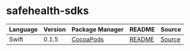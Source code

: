 # safehealth-sdks

|Language|Version|Package Manager|README|Source|
|-|-|-|-|-|
|Swift|0.1.5|[CocoaPods](https://cocoapods.org/pods/SafehealthPush)|[README](https://github.com/konfig-dev/safehealth-push-swift-sdk#readme)|[Source](https://github.com/konfig-dev/safehealth-push-swift-sdk)|